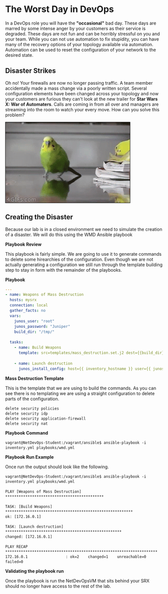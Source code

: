 The Worst Day in DevOps
=======================

In a DevOps role you will have the **"occasional"** bad day. These days are marred by some intense anger by your customers as their service is degraded. These days are not fun and can be horribly stressful on you and your team. While you can not use automation to fix stupidity, you can have many of the recovery options of your topology available via automation. Automation can be used to reset the configuration of your network to the desired state.

Disaster Strikes
----------------

Oh no! Your firewalls are now no longer passing traffic. A team member accidentally made a mass change via a poorly written script. Several configuration elements have been changed across your topology and now your customers are furious they can't look at the new trailer for **Star Wars X: War of Automaters**. Calls are coming in from all over and managers are streaming into the room to watch your every move. How can you solve this problem?

![Budgie Explosion](https://github.com/JNPRAutomate/AutomationMemes/blob/master/budgie_explosion.gif)


Creating the Disaster
-------

Because our lab is in a closed environment we need to simulate the creation of a disaster. We will do this using the WMD Ansible playbook

**Playbook Review**

This playbook is fairly simple. We are going to use it to generate commands to delete some hirearchies of the configuration. Even though we are not actually generating a configuration we still run through the template building step to stay in form with the remainder of the playbooks.

**Playbook**

```yaml
---
- name: Weapons of Mass Destruction
  hosts: mysrx
  connection: local
  gather_facts: no
  vars:
    junos_user: "root"
    junos_password: "Juniper"
    build_dir: "/tmp/"

  tasks:
    - name: Build Weapons
      template: src=templates/mass_destruction.set.j2 dest={{build_dir}}mass_destruction.set

    - name: Launch destruction
      junos_install_config: host={{ inventory_hostname }} user={{ junos_user }} passwd={{ junos_password }} file={{ build_dir }}/mass_destruction.set overwrite=no logfile=logs/{{ inventory_hostname }}.log
```

**Mass Destruction Template**

This is the template that we are using to build the commands. As you can see there is no templating we are using a straight configuration to delete parts of the configuration.

```
delete security policies
delete security idp
delete security application-firewall
delete security nat
```

**Playbook Command**

```
vagrant@NetDevOps-Student:/vagrant/ansible$ ansible-playbook -i inventory.yml playbooks/wmd.yml
```

**Playbook Run Example**

Once run the output should look like the following.

```
vagrant@NetDevOps-Student:/vagrant/ansible$ ansible-playbook -i inventory.yml playbooks/wmd.yml

PLAY [Weapons of Mass Destruction] ********************************************

TASK: [Build Weapons] *********************************************************
ok: [172.16.0.1]

TASK: [Launch destruction] ****************************************************
changed: [172.16.0.1]

PLAY RECAP ********************************************************************
172.16.0.1                 : ok=2    changed=1    unreachable=0    failed=0

```

**Validating the playbook run**

Once the playbook is run the NetDevOpsVM that sits behind your SRX should no longer have access to the rest of the lab.
